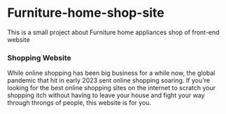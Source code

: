 # Furniture-home-shop-site
This is a small project about Furniture home appliances shop of front-end website
### Shopping Website
While online shopping has been big business for a while now,
the global pandemic that hit in early 2023 sent online shopping soaring.
If you're looking for the best online shopping sites on the internet to
scratch your shopping itch without having to leave your house and fight your way through throngs of people,
this website is for you.
